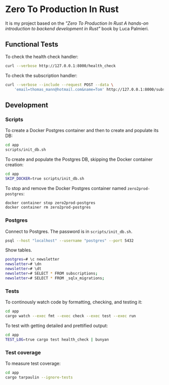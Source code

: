 # Zero To Production In Rust

It is my project based on the *"Zero To Production In Rust A hands-on introduction
to backend development in Rust"* book by Luca Palmieri.

## Functional Tests

To check the health check handler:

```bash
curl --verbose http://127.0.0.1:8000/health_check
```

To check the subscription handler:

```bash
curl --verbose --include --request POST --data \
    'email=thomas_mann@hotmail.com&name=Tom' http://127.0.0.1:8000/subscriptions
```

## Development

### Scripts

To create a Docker Postgres container and then to create and populate its DB:

```bash
cd app
scripts/init_db.sh
```

To create and populate the Postgres DB, skipping the Docker container creation:

```bash
cd app
SKIP_DOCKER=true scripts/init_db.sh
```

To stop and remove the Docker Postgres container named `zero2prod-postgres`:

```bash
docker container stop zero2prod-postgres
docker container rm zero2prod-postgres
```

### Postgres

Connect to Postgres. The password is in `scripts/init_db.sh`.

```bash
psql --host "localhost" --username "postgres" --port 5432
```

Show tables.

```bash
postgres=# \c newsletter
newsletter=# \dn
newsletter=# \dt
newsletter=# SELECT * FROM subscriptions;
newsletter=# SELECT * FROM _sqlx_migrations;
```

### Tests

To continously watch code by formatting, checking, and testing it:

```bash
cd app
cargo watch --exec fmt --exec check --exec test --exec run
```

To test with getting detailed and prettified output:

```bash
cd app
TEST_LOG=true cargo test health_check | bunyan
```

### Test coverage

To measure test coverage:

```bash
cd app
cargo tarpaulin --ignore-tests
```
